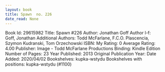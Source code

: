 ```yaml
---
layout: book
title: Spawn  no. 226
date_read: None
---
```


Book Id: 29615982
Title: Spawn #226
Author: Jonathan Goff
Author l-f: Goff, Jonathan
Additional Authors: Todd McFarlane, F.C.O. Plascencia, Szymon Kudranski, Tom Orzechowski
ISBN: 
My Rating: 0
Average Rating: 4.00
Publisher: Image - Todd McFarlane Productions
Binding: Kindle Edition
Number of Pages: 23
Year Published: 2013
Original Publication Year: 
Date Added: 2020/04/02
Bookshelves: kupka-wstydu
Bookshelves with positions: kupka-wstydu (#1100)

